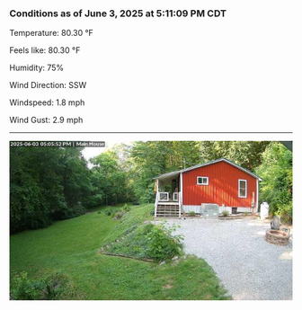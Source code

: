 ### Conditions as of June 3, 2025 at 5:11:09 PM CDT 

Temperature: 80.30 &deg;F

Feels like: 80.30 &deg;F

Humidity: 75%

Wind Direction: SSW

Windspeed: 1.8 mph

Wind Gust: 2.9 mph

---

<img src="./images/latest.jpeg"/>


